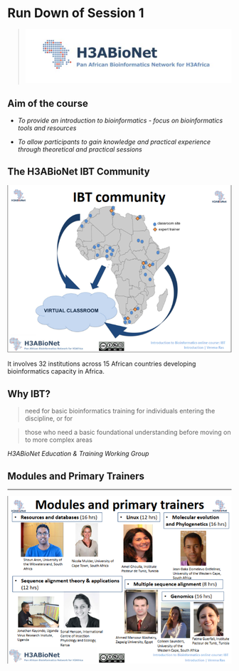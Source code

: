 # Run Down of Session 1
> ![](IBT_introduction_part1.png)


## Aim of the course
* *To provide an introduction to bioinformatics - focus on bioinformatics tools
and resources*

* *To allow participants to gain knowledge and practical experience through theoretical
and practical sessions*

## The H3ABioNet IBT Community
![](IBT_Community.png)

It involves 32 institutions across 15 African countries developing bioinformatics 
capacity in Africa.

## Why IBT?
> need for basic bioinformatics training for individuals entering the discipline, or for

> those who need a basic foundational understanding before moving on to more complex areas

*H3ABioNet Education & Training Working Group*

## Modules and Primary Trainers
---
![](modules&trainers.png)


